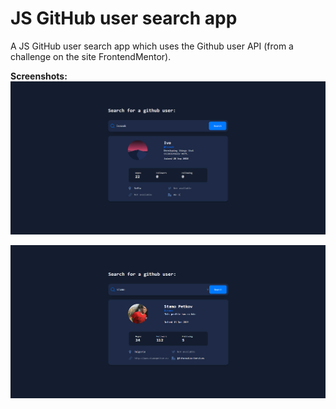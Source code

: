 # JS GitHub user search app 

A JS GitHub user search app which uses the Github user API (from a challenge on the site FrontendMentor).

**Screenshots:**
![App Screenshot](https://raw.githubusercontent.com/ivaaak/JS-Github-User-Search/main/screens/screen.png)

![App Screenshot](https://raw.githubusercontent.com/ivaaak/JS-Github-User-Search/main/screens/screen2.png)
